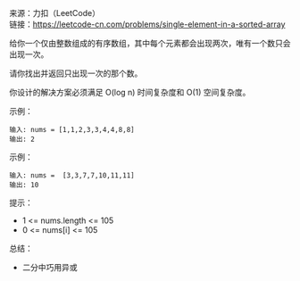 
来源：力扣（LeetCode）  
链接：https://leetcode-cn.com/problems/single-element-in-a-sorted-array

给你一个仅由整数组成的有序数组，其中每个元素都会出现两次，唯有一个数只会出现一次。

请你找出并返回只出现一次的那个数。

你设计的解决方案必须满足 O(log n) 时间复杂度和 O(1) 空间复杂度。

示例：
```
输入: nums = [1,1,2,3,3,4,4,8,8]
输出: 2
```
示例：
```
输入: nums =  [3,3,7,7,10,11,11]
输出: 10
```

提示：
    

* 1 <= nums.length <= 105
* 0 <= nums[i] <= 105

总结：
* 二分中巧用异或